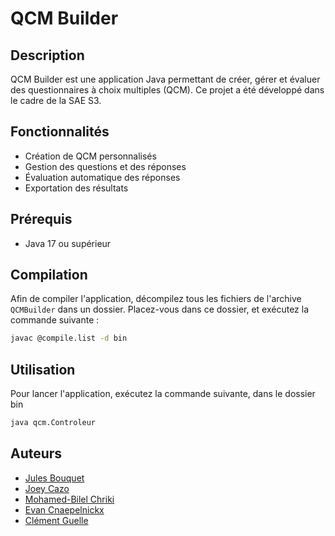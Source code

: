 # QCM Builder

## Description
QCM Builder est une application Java permettant de créer, gérer et évaluer des questionnaires à choix multiples (QCM). Ce projet a été développé dans le cadre de la SAE S3.

## Fonctionnalités
- Création de QCM personnalisés
- Gestion des questions et des réponses
- Évaluation automatique des réponses
- Exportation des résultats

## Prérequis
- Java 17 ou supérieur

## Compilation
Afin de compiler l'application, décompilez tous les fichiers de l'archive `QCMBuilder` dans un dossier. 
Placez-vous dans ce dossier, et exécutez la commande suivante :

```bash
javac @compile.list -d bin
```

## Utilisation
Pour lancer l'application, exécutez la commande suivante, dans le dossier bin
```bash
java qcm.Controleur
```

## Auteurs
- [Jules Bouquet](https://github.com/mauviette)
- [Joey Cazo](https://github.com/joeyczo)
- [Mohamed-Bilel Chriki](https://github.com/bileluwu)
- [Evan Cnaepelnickx](https://github.com/hevanne)
- [Clément Guelle](https://github.com/clementguelle)